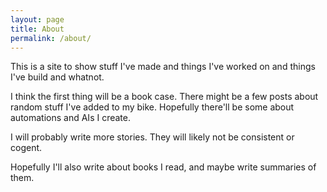 ```yaml
---
layout: page
title: About
permalink: /about/
---
```



This is a site to show stuff I've made and things I've worked on and things I've build and whatnot. 

I think the first thing will be a book case. There might be a few posts about random stuff I've added to my bike. Hopefully there'll be some about automations and AIs I create. 

I will probably write more stories. They will likely not be consistent or cogent. 

Hopefully I'll also write about books I read, and maybe write summaries of them.
